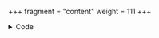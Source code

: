 +++
fragment = "content"
weight = 111
+++

<details><summary>Code</summary>

```
+++
date = "2018-07-13"
fragment = "section-header"
weight = 110

background = "secondary"
title = "Section Header Fragment"
subtitle = "Even linking is possible. This fragment can be used for related sections so linking is easier."
#title_align = "left" # Default is center, can be left, right or center
+++
```
</details>
